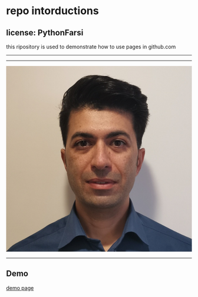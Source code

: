 # repo intorductions
## license: PythonFarsi 
this ripository is used to demonstrate how to use pages in github.com

---
***
![alt text](./images/mohsen.jpg)
___

## Demo
[demo page](https://pythonfarsi.github.io/profile-card)